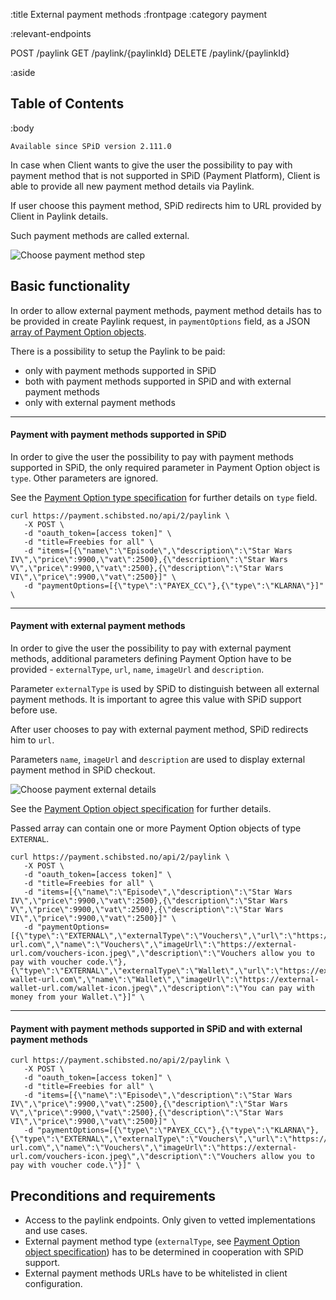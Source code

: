 :title External payment methods
:frontpage
:category payment

:relevant-endpoints

POST /paylink
GET /paylink/{paylinkId}
DELETE /paylink/{paylinkId}

:aside
## Table of Contents

<spid-toc></spid-toc>

:body

`Available since SPiD version 2.111.0`

In case when Client wants to give the user the possibility to pay with payment method 
that is not supported in SPiD (Payment Platform), Client is able to provide all 
new payment method details via Paylink.

If user choose this payment method, SPiD redirects him to URL provided by Client in Paylink details.

Such payment methods are called external.

<img alt="Choose payment method step" style="display: block; max-width: 100%; height: auto; margin: auto; float: none!important;" src="/images/choose-payment.png">


## Basic functionality

In order to allow external payment methods, payment method details has to be 
provided in create Paylink request, in `paymentOptions` field, as a JSON [array of Payment Option objects](/types/payment-options-array/).

There is a possibility to setup the Paylink to be paid:

- only with payment methods supported in SPiD
- both with payment methods supported in SPiD and with external payment methods
- only with external payment methods

***

#### Payment with payment methods supported in SPiD

In order to give the user the possibility to pay with payment methods supported in SPiD,
the only required parameter in Payment Option object is `type`. Other parameters are ignored.

See the [Payment Option type specification](/types/payment-option-type/) for further details on `type` field.


```
curl https://payment.schibsted.no/api/2/paylink \
   -X POST \
   -d "oauth_token=[access token]" \
   -d "title=Freebies for all" \
   -d "items=[{\"name\":\"Episode\",\"description\":\"Star Wars IV\",\"price\":9900,\"vat\":2500},{\"description\":\"Star Wars V\",\"price\":9900,\"vat\":2500},{\"description\":\"Star Wars VI\",\"price\":9900,\"vat\":2500}]" \
   -d "paymentOptions=[{\"type\":\"PAYEX_CC\"},{\"type\":\"KLARNA\"}]" \
```

***

#### Payment with external payment methods

In order to give the user the possibility to pay with external payment methods,
additional parameters defining Payment Option have to be provided - `externalType`, `url`, `name`, `imageUrl` and `description`. 

Parameter `externalType` is used by SPiD to distinguish between all external payment 
methods. It is important to agree this value with SPiD support before use.

After user chooses to pay with external payment method, SPiD redirects him 
to `url`.

Parameters `name`, `imageUrl` and `description` are used to display external payment method in SPiD checkout.

<img alt="Choose payment external details" style="display: block; max-width: 100%; height: auto; margin: auto; float: none!important;" src="/images/choose-payment-external-details.png">


See the [Payment Option object specification](/types/payment-options-array/) for further details.

Passed array can contain one or more Payment Option objects of type `EXTERNAL`. 


```
curl https://payment.schibsted.no/api/2/paylink \
   -X POST \
   -d "oauth_token=[access token]" \
   -d "title=Freebies for all" \
   -d "items=[{\"name\":\"Episode\",\"description\":\"Star Wars IV\",\"price\":9900,\"vat\":2500},{\"description\":\"Star Wars V\",\"price\":9900,\"vat\":2500},{\"description\":\"Star Wars VI\",\"price\":9900,\"vat\":2500}]" \
   -d "paymentOptions=[{\"type\":\"EXTERNAL\",\"externalType\":\"Vouchers\",\"url\":\"https://external-url.com\",\"name\":\"Vouchers\",\"imageUrl\":\"https://external-url.com/vouchers-icon.jpeg\",\"description\":\"Vouchers allow you to pay with voucher code.\"},{\"type\":\"EXTERNAL\",\"externalType\":\"Wallet\",\"url\":\"https://external-wallet-url.com\",\"name\":\"Wallet\",\"imageUrl\":\"https://external-wallet-url.com/wallet-icon.jpeg\",\"description\":\"You can pay with money from your Wallet.\"}]" \
```

***

#### Payment with payment methods supported in SPiD and with external payment methods

```
curl https://payment.schibsted.no/api/2/paylink \
   -X POST \
   -d "oauth_token=[access token]" \
   -d "title=Freebies for all" \
   -d "items=[{\"name\":\"Episode\",\"description\":\"Star Wars IV\",\"price\":9900,\"vat\":2500},{\"description\":\"Star Wars V\",\"price\":9900,\"vat\":2500},{\"description\":\"Star Wars VI\",\"price\":9900,\"vat\":2500}]" \
   -d "paymentOptions=[{\"type\":\"PAYEX_CC\"},{\"type\":\"KLARNA\"},{\"type\":\"EXTERNAL\",\"externalType\":\"Vouchers\",\"url\":\"https://external-url.com\",\"name\":\"Vouchers\",\"imageUrl\":\"https://external-url.com/vouchers-icon.jpeg\",\"description\":\"Vouchers allow you to pay with voucher code.\"}]" \
```


## Preconditions and requirements

* Access to the paylink endpoints. Only given to vetted implementations and use cases.
* External payment method type (`externalType`, see [Payment Option object specification](/types/payment-options-array/)) has to be determined in cooperation with SPiD support.
* External payment methods URLs have to be whitelisted in client configuration.



